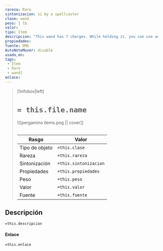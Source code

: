 ```yaml
---
rareza: Raro
sintonizacion: si by a spellcaster
clase: wand
peso: 1 lb.
valor: 
tipo: Item
descripcion: "This wand has 7 charges. While holding it, you can use an action to expend 1 of its charges to cause a thin blue ray to streak from the tip toward a creature you can see within 60 feet of you. The target must succeed on a DC 15 Constitution saving throw or be paralyzed for 1 minute. At the end of each of the target&#x27;s turns, it can repeat the saving throw, ending the effect on itself on a success.The wand regains 1d6 + 1 expended charges daily at dawn. If you expend the wand&#x27;s last charge, roll a d20. On a 1, the wand crumbles into ashes and is destroyed."
propiedades: 
fuente: DMG
AutoNoteMover: disable
usado_en:  
tags: 
 - Item
 - Raro
 - wand]
enlace: 
---
```


> [!infobox|left]
>  # `= this.file.name`
> ![[pergamino items.png || cover]]
> ######   
> |Rasgo | Valor |
> | --- | --- |
> | Tipo de objeto| `=this.clase`|
>  | Rareza| `=this.rareza`|
> | Sintonización | `=this.sintonizacion` |
> | Propiedades | `=this.propiedades` |
>  | Peso | `=this.peso` |
> | Valor | `=this.valor` |
> | Fuente | `=this.fuente` |


## Descripción
`=this.descripcion`

#### Enlace
`=this.enlace`